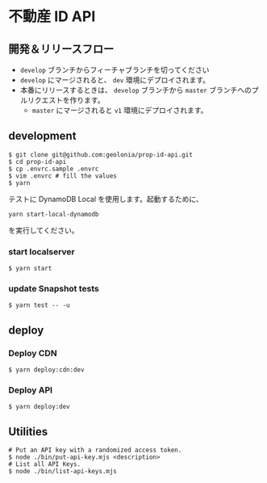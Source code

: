 #  不動産 ID API

## 開発＆リリースフロー

* `develop` ブランチからフィーチャブランチを切ってください
* `develop` にマージされると、 `dev` 環境にデプロイされます。
* 本番にリリースするときは、 `develop` ブランチから `master` ブランチへのプルリクエストを作ります。
  * `master` にマージされると `v1` 環境にデプロイされます。

## development

```shell
$ git clone git@github.com:geolonia/prop-id-api.git
$ cd prop-id-api
$ cp .envrc.sample .envrc
$ vim .envrc # fill the values
$ yarn
```

テストに DynamoDB Local を使用します。起動するために、

```
yarn start-local-dynamodb
```

を実行してください。

### start localserver

```shell
$ yarn start
```

### update Snapshot tests

```shell
$ yarn test -- -u
```

## deploy

### Deploy CDN

```shell
$ yarn deploy:cdn:dev
```

### Deploy API

```shell
$ yarn deploy:dev
```

## Utilities

```shell
# Put an API key with a randomized access token.
$ node ./bin/put-api-key.mjs <description>
# List all API Keys.
$ node ./bin/list-api-keys.mjs
```
